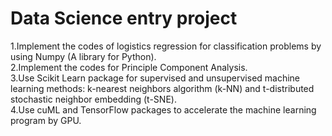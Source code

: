 # Data Science entry project


1.Implement the codes of logistics regression for classification problems by using Numpy (A library for Python).  
2.Implement the codes for Principle Component Analysis.  
3.Use Scikit Learn package for supervised and unsupervised machine learning methods: k-nearest neighbors algorithm (k-NN) and t-distributed stochastic neighbor embedding (t-SNE).  
4.Use cuML and TensorFlow packages to accelerate the machine learning program by GPU.  
